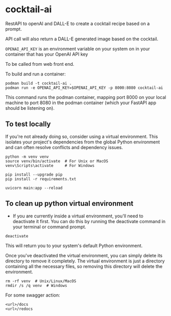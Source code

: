# cocktail-ai

RestAPI to openAI and DALL-E to create a cocktail recipe based on a prompt.  

API call will also return a DALL-E generated image based on the cocktail.  

`OPENAI_API_KEY` is an environment variable on your system on in your container that has your OpenAI API key

To be called from web front end.

To build and run a container:  

```
podman build -t cocktail-ai .
podman run -e OPENAI_API_KEY=$OPENAI_API_KEY -p 8000:8080 cocktail-ai
```

This command runs the podman container, mapping port 8000 on your local machine to port 8080 in the podman container (which your FastAPI app should be listening on).  
  
## To test locally

If you're not already doing so, consider using a virtual environment. This isolates your project's dependencies from the global Python environment and can often resolve conflicts and dependency issues.  
  
```
python -m venv venv
source venv/bin/activate  # For Unix or MacOS
venv\Scripts\activate     # For Windows

pip install --upgrade pip
pip install -r requirements.txt

uvicorn main:app --reload
```

## To clean up python virtual environment
- If you are currently inside a virtual environment, you'll need to deactivate it first. You can do this by running the deactivate command in your terminal or command prompt.  

```
deactivate
```

This will return you to your system's default Python environment.  
  
Once you've deactivated the virtual environment, you can simply delete its directory to remove it completely. The virtual environment is just a directory containing all the necessary files, so removing this directory will delete the environment.

```
rm -rf venv  # Unix/Linux/MacOS
rmdir /s /q venv  # Windows
```
For some swagger action:

```
<url>/docs
<url>/redocs
```
